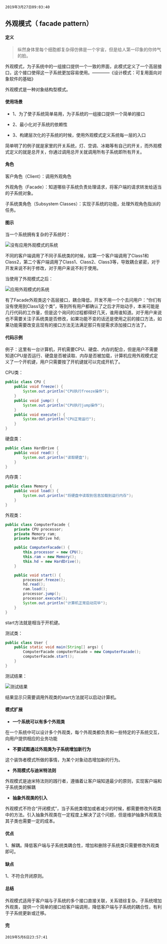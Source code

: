 `2019年3月27日09:03:40`

## 外观模式（ facade pattern）

#### 定义

>纵然身体里每个细胞都复杂得仿佛是一个宇宙，但是给人第一印象的你帅气的脸。

外观模式，为子系统中的一组接口提供一个一致的界面，此模式定义了一个高层接口，这个接口使得这一子系统更加容易使用。————《设计模式：可复用面向对象软件的基础》

外观模式是一种对象结构型模式。

#### 使用场景

- 1、为了使子系统简单易用，为子系统的一组接口提供一个简单的接口

- 2、最小化对子系统的依赖性

- 3、构建层次化的子系统的时候，使用外观模式定义系统每一层的入口

简单明了的例子就是家里的开关系统，灯、空调、冰箱等有自己的开关，而外观模式定义的就是总开关，你通过调用总开关就调用所有子系统即所有开关。

#### 角色

客户角色（Client）：调用外观角色

外观角色（Facade）：知道哪些子系统负责处理请求，将客户端的请求转发给适当的子系统对象。

子系统类角色（Subsystem Classes）：实现子系统的功能，处理外观角色指派的任务。

#### 图示

当一个系统拥有复杂的子系统时：

![没有应用外观模式的系统](https://raw.githubusercontent.com/Mingmingcome/cnblogs/master/images/facade-without-facade.jpg)

不同的客户端调用了不同子系统类的时候，如第一个客户端调用了Class1和Class2，第二个客户端调用了Class1、Class2、Class3等，导致耦合紧密，对于开发来说不利于修改，对于用户来说不利于使用。

当使用了外观模式之后：

![应用外观模式的系统](https://raw.githubusercontent.com/Mingmingcome/cnblogs/master/images/facade-with-facade.jpg)

有了Facade外观类这个高层接口，耦合降低，开发不用一个个去问用户：“你们有没有使用到Class1这个类”，等到所有用户都确认了之后才开始动手，本来可能是几行代码的工作量，但是这个询问的过程都得好几天，谁用谁知道。对于用户来说也不需要关注子系统类是否修改，如果功能不变的话还是使用之前的接口方法，如果功能需要改变且现有的接口方法无法满足那只有提需求添加接口方法了。

#### 代码示例

例子：这里有一台计算机，开机需要CPU、硬盘、内存的配合，但是用户不需要知道CPU是否运行、硬盘是否被读取、内存是否被加载，计算机应用外观模式定义了一个开机键，用户只需要按了开机键就可以完成开机了。

CPU类：

``` java
public class CPU {
    public void freeze() {
        System.out.println("CPU执行freeze操作");
    }
    public void jump() {
        System.out.println("CPU执行jump操作");
    }
    public void execute() {
        System.out.println("CPU正常运行");
    }
}
```

硬盘类：

``` java
public class HardDrive {
    public void read() {
        System.out.println("读取硬盘");
    }
}
```

内存类：

``` java
public class Memory {
    public void load() {
        System.out.println("将硬盘中读取到信息加载到运行内存");
    }
}
```

外观类：

``` java
public class ComputerFacade {
    private CPU processor;
    private Memory ram;
    private HardDrive hd;

    public ComputerFacade() {
        this.processor = new CPU();
        this.ram = new Memory();
        this.hd = new HardDrive();
    }

    public void start() {
        processor.freeze();
        hd.read();
        ram.load();
        processor.jump();
        processor.execute();
        System.out.println("计算机正常启动完毕");
    }
}
```

start方法就是相当于开机键。

测试类：

``` java
public class User {
    public static void main(String[] args) {
        ComputerFacade computerFacade = new ComputerFacade();
        computerFacade.start();
    }
}
```

测试结果：

![测试结果](https://raw.githubusercontent.com/Mingmingcome/cnblogs/master/images/facade-example-result.png)

结果显示只需要调用外观类的start方法就可以启动计算机。

#### 模式扩展

- <b>一个系统可以有多个外观类</b>

在一个系统中可以设计多个外观类，每个外观类都负责和一些特定的子系统交互，向用户提供相应的业务功能

- <b>不要试图通过外观类为子系统增加新行为</b>

这个装饰者模式所做的事情，为某个对象动态增加新的行为。

- <b>外观模式与迪米特法则</b>

外观模式是迪米特法则的践行者，遵循着让客户端知道最少的原则，实现客户端和子系统类的解耦

- <b>抽象外观类的引入</b>

外观模式不符合“开闭模式”，当子系统类增加或者减少的时候，都需要修改外观类中的方法。引入抽象外观类在一定程度上解决了这个问题，但是维护抽象外观类及其子类也需要一定的成本。


#### 优点

1、解耦。降低客户端与子系统类耦合性，增加和删除子系统类只需要修改外观类即可。

#### 缺点

1、不符合开闭原则。

#### 总结

外观模式适用于客户端与子系统的多个接口直接关联，关系错综复杂。子系统增加外观类，提供一个简单的接口给客户端调用，降低客户端与子系统的耦合性，有利于子系统更新或迁移。

#### 完

`2019年5月6日23:57:41`